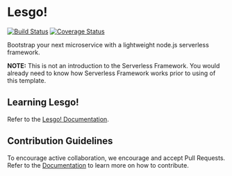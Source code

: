 # Lesgo!

[![Build Status](https://travis-ci.org/reflex-media/lesgo.svg?branch=master)](https://travis-ci.org/reflex-media/lesgo)
[![Coverage Status](https://coveralls.io/repos/github/reflex-media/lesgo/badge.svg?branch=master)](https://coveralls.io/github/reflex-media/lesgo?branch=master)

Bootstrap your next microservice with a lightweight node.js serverless framework.

**NOTE:** This is not an introduction to the Serverless Framework. You would already need to know how Serverless Framework works prior to using of this template.

## Learning Lesgo!

Refer to the [Lesgo! Documentation](https://reflex-media.github.io/lesgo-docs).

## Contribution Guidelines

To encourage active collaboration, we encourage and accept Pull Requests. Refer to the [Documentation](https://reflex-media.github.io/lesgo-docs/prologue/contributions/) to learn more on how to contribute.
